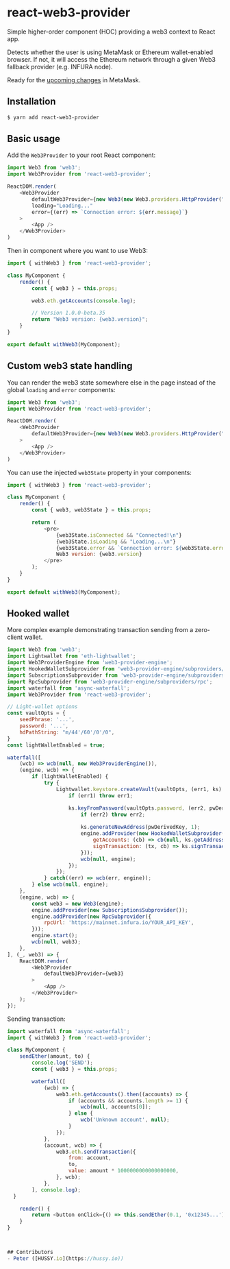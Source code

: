 # react-web3-provider
Simple higher-order component (HOC) providing a web3 context to React app.

Detects whether the user is using MetaMask or Ethereum wallet-enabled browser. If not, it will access the Ethereum network through a given Web3 fallback provider (e.g. INFURA node).

Ready for the [upcoming changes](https://medium.com/metamask/https-medium-com-metamask-breaking-change-injecting-web3-7722797916a8) in MetaMask.

## Installation

```sh
$ yarn add react-web3-provider
```

## Basic usage

Add the `Web3Provider` to your root React component:
```js
import Web3 from 'web3';
import Web3Provider from 'react-web3-provider';

ReactDOM.render(
	<Web3Provider
		defaultWeb3Provider={new Web3(new Web3.providers.HttpProvider("https://mainnet.infura.io/YOUR_API_KEY"))}
		loading="Loading..."
		error={(err) => `Connection error: ${err.message}`}
	>
		<App />
	</Web3Provider>
)
```


Then in component where you want to use Web3:
```js
import { withWeb3 } from 'react-web3-provider';

class MyComponent {
	render() {
		const { web3 } = this.props;

		web3.eth.getAccounts(console.log);

		// Version 1.0.0-beta.35
		return "Web3 version: {web3.version}";
	}
}

export default withWeb3(MyComponent);
```

## Custom web3 state handling

You can render the web3 state somewhere else in the page instead of the global `loading` and `error` components:
```js
import Web3 from 'web3';
import Web3Provider from 'react-web3-provider';

ReactDOM.render(
	<Web3Provider
		defaultWeb3Provider={new Web3(new Web3.providers.HttpProvider("https://mainnet.infura.io/YOUR_API_KEY"))}
	>
		<App />
	</Web3Provider>
)
```


You can use the injected `web3State` property in your components:
```js
import { withWeb3 } from 'react-web3-provider';

class MyComponent {
	render() {
		const { web3, web3State } = this.props;

		return (
			<pre>
				{web3State.isConnected && "Connected!\n"}
				{web3State.isLoading && "Loading...\n"}
				{web3State.error && `Connection error: ${web3State.error.message}\n`}
				Web3 version: {web3.version}
			</pre>
		);
	}
}

export default withWeb3(MyComponent);
```

## Hooked wallet
More complex example demonstrating transaction sending from a zero-client wallet.
```js
import Web3 from 'web3';
import Lightwallet from 'eth-lightwallet';
import Web3ProviderEngine from 'web3-provider-engine';
import HookedWalletSubprovider from 'web3-provider-engine/subproviders/hooked-wallet';
import SubscriptionsSubprovider from 'web3-provider-engine/subproviders/subscriptions';
import RpcSubprovider from 'web3-provider-engine/subproviders/rpc';
import waterfall from 'async-waterfall';
import Web3Provider from 'react-web3-provider';

// Light-wallet options
const vaultOpts = {
	seedPhrase: '...',
	password: '...',
	hdPathString: "m/44'/60'/0'/0",
}
const lightWalletEnabled = true;

waterfall([
	(wcb) => wcb(null, new Web3ProviderEngine()),
	(engine, wcb) => {
		if (lightWalletEnabled) {
			try {
				Lightwallet.keystore.createVault(vaultOpts, (err1, ks) => {
					if (err1) throw err1;

					ks.keyFromPassword(vaultOpts.password, (err2, pwDerivedKey) => {
						if (err2) throw err2;
		
						ks.generateNewAddress(pwDerivedKey, 1);
						engine.addProvider(new HookedWalletSubprovider({
							getAccounts: (cb) => cb(null, ks.getAddresses()),
							signTransaction: (tx, cb) => ks.signTransaction(tx, cb),
						}));
						wcb(null, engine);
					});
				});
			} catch((err) => wcb(err, engine));
		} else wcb(null, engine);
	},
	(engine, wcb) => {
		const web3 = new Web3(engine);
		engine.addProvider(new SubscriptionsSubprovider());
		engine.addProvider(new RpcSubprovider({
			rpcUrl: 'https://mainnet.infura.io/YOUR_API_KEY',
		}));
		engine.start();
		wcb(null, web3);
	},
], (_, web3) => {
	ReactDOM.render(
		<Web3Provider
			defaultWeb3Provider={web3}
		>
			<App />
		</Web3Provider>
	);
});
```

Sending transaction:
```js
import waterfall from 'async-waterfall';
import { withWeb3 } from 'react-web3-provider';

class MyComponent {
	sendEther(amount, to) {
		console.log('SEND');
		const { web3 } = this.props;

		waterfall([
			(wcb) => {
				web3.eth.getAccounts().then((accounts) => {
					if (accounts && accounts.length >= 1) {
						wcb(null, accounts[0]);
					} else {
						wcb('Unknown account', null);
					}
				});
			},
			(account, wcb) => {
				web3.eth.sendTransaction({
					from: account,
					to,
					value: amount * 1000000000000000000,
				}, wcb);
			},
 		], console.log);
  }

	render() {
		return <button onClick={() => this.sendEther(0.1, '0x12345...')}>SEND TRANSACTION</button>;
	}
}



## Contributors
- Peter ([HUSSY.io](https://hussy.io))
